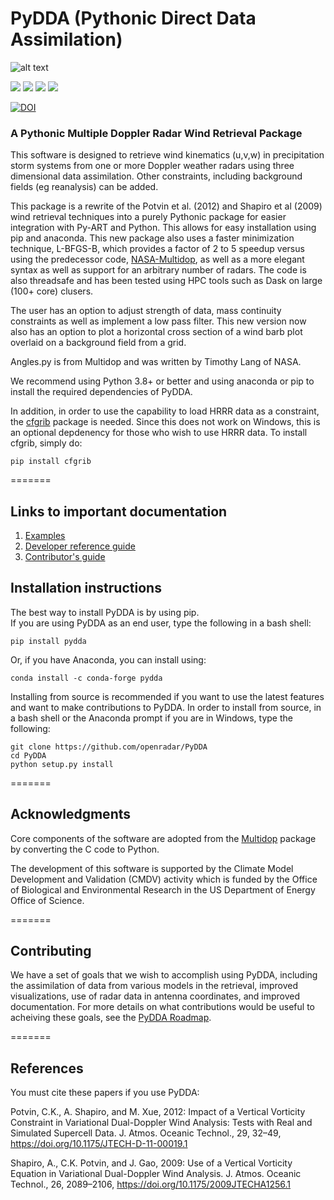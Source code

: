 # PyDDA (Pythonic Direct Data Assimilation)
![alt text](https://github.com/openradar/PyDDA/blob/pydda_devel/pydda%20logo.png "Logo Title Text 1")

[<img src="https://anaconda.org/conda-forge/pydda/badges/version.svg">](https://anaconda.org/conda-forge/pydda)
[<img src="https://anaconda.org/conda-forge/pydda/badges/downloads.svg">](https://anaconda.org/conda-forge/pydda/files)
[<img src="https://img.shields.io/travis/openradar/PyDDA.svg">](https://travis-ci.org/openradar/PyDDA) 
[<img src="https://img.shields.io/badge/docs-here-green">](https://openradarscience.org/PyDDA)

[![DOI](https://zenodo.org/badge/DOI/10.5281/zenodo.3942686.svg)](https://doi.org/10.5281/zenodo.3942686)

### A Pythonic Multiple Doppler Radar Wind Retrieval Package

This software is designed to retrieve wind kinematics (u,v,w) in precipitation storm systems from
 one or more Doppler weather radars using three dimensional data assimilation. Other constraints, including 
 background fields (eg reanalysis) can be added. 

This package is a rewrite of the Potvin et al. (2012) and Shapiro et al (2009) wind retrieval techniques into a purely
 Pythonic package for easier integration with Py-ART and Python. This allows for easy installation using pip and anaconda.
 This new package also uses a faster minimization technique, L-BFGS-B, which provides a factor of 2 to 5 speedup versus 
 using the predecessor code, [NASA-Multidop](https://github.com/nasa/MultiDop), as well as a more elegant syntax 
 as well as support for an arbitrary number of radars. The code is also threadsafe and has been tested using 
 HPC tools such as Dask on large (100+ core) clusers. 


The user has an option to adjust strength of data, mass continuity constraints as well as implement a low pass filter. 
This new version now also has an option to plot a horizontal cross section of a wind barb plot overlaid on a background 
field from a grid. 

Angles.py is from Multidop and was written by Timothy Lang of NASA.

We recommend using Python 3.8+ or better and using anaconda or pip to install
the required dependencies of PyDDA.
    
In addition, in order to use the capability to load HRRR data as a constraint, the [cfgrib](https://github.com/ecmwf/cfgrib) package is needed. Since this does not work on Windows, this is an optional depdenency for those who wish to use HRRR data. To install cfgrib, simply do:

    pip install cfgrib
    
=======
## Links to important documentation

1. [Examples](http://openradarscience.org/PyDDA/source/auto_examples/plot_examples.html)
2. [Developer reference guide](http://openradarscience.org/PyDDA/dev_reference/index.html)
3. [Contributor's guide](https://openradarscience.org/PyDDA/contributors_guide/index.html)


## Installation instructions
The best way to install PyDDA is by using pip.  
If you are using PyDDA as an end user, type the following in a bash shell:

```
pip install pydda
```

Or, if you have Anaconda, you can install using:

```
conda install -c conda-forge pydda
```

Installing from source is recommended if you want to use the latest features and want to make contributions to PyDDA. In 
order to install from source, in a bash shell or the Anaconda prompt if you are in Windows, type the following:
```
git clone https://github.com/openradar/PyDDA
cd PyDDA
python setup.py install
```

=======
## Acknowledgments
Core components of the software are adopted from the [Multidop](https://github.com/nasa/MultiDop) package by converting the C code to Python. 

The development of this software is supported by the Climate Model Development and Validation (CMDV) activity which is funded by the Office of Biological and Environmental Research in the US Department of Energy Office of Science.

=======
## Contributing

We have a set of goals that we wish to accomplish using PyDDA, including the assimilation of data from various models in the retrieval,
improved visualizations, use of radar data in antenna coordinates, and improved documentation. For more details on what contributions
would be useful to acheiving these goals, see the [PyDDA Roadmap](https://github.com/openradar/PyDDA/blob/master/ROADMAP.md).

=======

## References
You must cite these papers if you use PyDDA:

Potvin, C.K., A. Shapiro, and M. Xue, 2012: Impact of a Vertical Vorticity Constraint in Variational Dual-Doppler Wind Analysis: Tests with Real and Simulated Supercell Data. J. Atmos. Oceanic Technol., 29, 32–49, https://doi.org/10.1175/JTECH-D-11-00019.1

Shapiro, A., C.K. Potvin, and J. Gao, 2009: Use of a Vertical Vorticity Equation in Variational Dual-Doppler Wind Analysis. J. Atmos. Oceanic Technol., 26, 2089–2106, https://doi.org/10.1175/2009JTECHA1256.1
